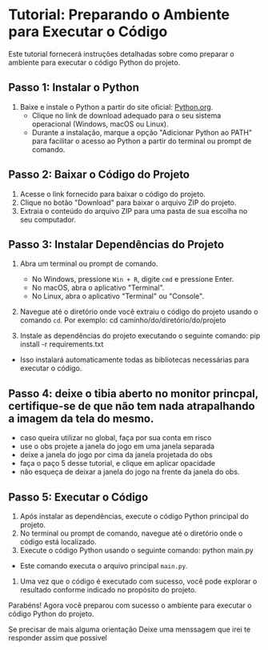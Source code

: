 # Tutorial: Preparando o Ambiente para Executar o Código

Este tutorial fornecerá instruções detalhadas sobre como preparar o ambiente para executar o código Python do projeto.

## Passo 1: Instalar o Python

1. Baixe e instale o Python a partir do site oficial: [Python.org](https://www.python.org/downloads/).
   - Clique no link de download adequado para o seu sistema operacional (Windows, macOS ou Linux).
   - Durante a instalação, marque a opção "Adicionar Python ao PATH" para facilitar o acesso ao Python a partir do terminal ou prompt de comando.

## Passo 2: Baixar o Código do Projeto

1. Acesse o link fornecido para baixar o código do projeto.
2. Clique no botão "Download" para baixar o arquivo ZIP do projeto.
3. Extraia o conteúdo do arquivo ZIP para uma pasta de sua escolha no seu computador.

## Passo 3: Instalar Dependências do Projeto

1. Abra um terminal ou prompt de comando.
   - No Windows, pressione `Win + R`, digite `cmd` e pressione Enter.
   - No macOS, abra o aplicativo "Terminal".
   - No Linux, abra o aplicativo "Terminal" ou "Console".

2. Navegue até o diretório onde você extraiu o código do projeto usando o comando `cd`. Por exemplo:
cd caminho/do/diretório/do/projeto


3. Instale as dependências do projeto executando o seguinte comando:
pip install -r requirements.txt


- Isso instalará automaticamente todas as bibliotecas necessárias para executar o código.

## Passo 4: deixe o tibia aberto no monitor princpal, certifique-se de que não tem nada atrapalhando a imagem da tela do mesmo.

- caso queira utilizar no global, faça por sua conta em risco
- use o obs projete a janela do jogo em uma janela separada 
- deixe a janela do jogo por cima da janela projetada do obs
- faça o paço 5 desse tutorial, e clique em aplicar opacidade
- não esqueça de deixar a janela do jogo na frente da janela do obs.

## Passo 5: Executar o Código

1. Após instalar as dependências, execute o código Python principal do projeto.
2. No terminal ou prompt de comando, navegue até o diretório onde o código está localizado.
3. Execute o código Python usando o seguinte comando:
python main.py

- Este comando executa o arquivo principal `main.py`.


1. Uma vez que o código é executado com sucesso, você pode explorar o resultado conforme indicado no propósito do projeto.

Parabéns! Agora você preparou com sucesso o ambiente para executar o código Python do projeto.

Se precisar de mais alguma orientação Deixe uma menssagem que irei te responder assim que possivel
